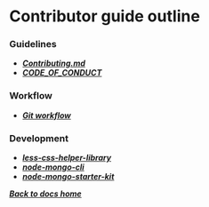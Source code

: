 # Contributor guide outline
### Guidelines
* ***[Contributing.md](https://github.com/code-collabo/docs/blob/main/contributing.md)***
* ***[CODE_OF_CONDUCT](https://github.com/code-collabo/docs/blob/main/CODE_OF_CONDUCT.md)***

### Workflow 
* ***[Git workflow](https://github.com/code-collabo/docs/blob/main/contributor-guide/git-workflow.md)***

### Development
* ***[less-css-helper-library](https://github.com/code-collabo/docs/blob/main/contributor-guide/less-css-helper-library/development.md)***
* ***[node-mongo-cli](https://github.com/code-collabo/docs/blob/main/contributor-guide/node-mongo-cli/development.md)***
* ***[node-mongo-starter-kit](https://github.com/code-collabo/docs/blob/main/contributor-guide/node-mongo-starter-kit/development.md)***

***[Back to docs home](https://github.com/code-collabo/docs)***
